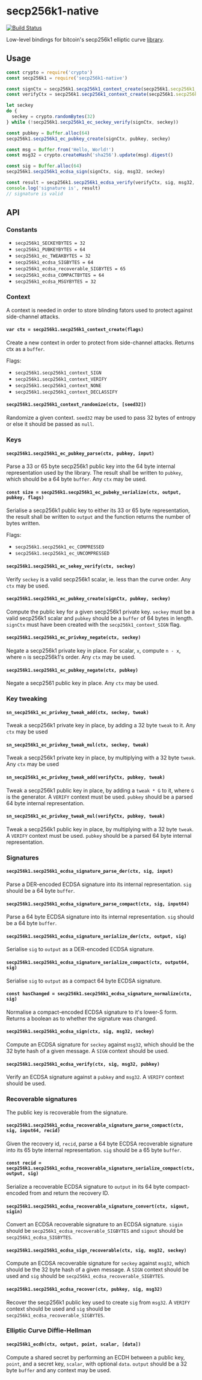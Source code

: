 # secp256k1-native
[![Build Status](https://travis-ci.org/chm-diederichs/secp256k1-native.svg?branch=master)](https://travis-ci.org/chm-diederichs/secp256k1-native)

Low-level bindings for bitcoin's secp256k1 elliptic curve [library](https://github.com/bitcoin-core/secp256k1).

## Usage
```js
const crypto = require('crypto')
const secp256k1 = require('secp256k1-native')

const signCtx = secp256k1.secp256k1_context_create(secp256k1.secp256k1_context_SIGN)
const verifyCtx = secp256k1.secp256k1_context_create(secp256k1.secp256k1_context_VERIFY)

let seckey
do {
  seckey = crypto.randomBytes(32)
} while (!secp256k1.secp256k1_ec_seckey_verify(signCtx, seckey))

const pubkey = Buffer.alloc(64)
secp256k1.secp256k1_ec_pubkey_create(signCtx, pubkey, seckey)

const msg = Buffer.from('Hello, World!')
const msg32 = crypto.createHash('sha256').update(msg).digest()

const sig = Buffer.alloc(64)
secp256k1.secp256k1_ecdsa_sign(signCtx, sig, msg32, seckey)

const result = secp256k1.secp256k1_ecdsa_verify(verifyCtx, sig, msg32, pubkey) ? 'valid' : 'invalid'
console.log('signature is', result)
// signature is valid
```

## API


### Constants

- `secp256k1_SECKEYBYTES = 32`
- `secp256k1_PUBKEYBYTES = 64`
- `secp256k1_ec_TWEAKBYTES = 32`
- `secp256k1_ecdsa_SIGBYTES = 64`
- `secp256k1_ecdsa_recoverable_SIGBYTES = 65`
- `secp256k1_ecdsa_COMPACTBYTES = 64`
- `secp256k1_ecdsa_MSGYBYTES = 32`


### Context


A context is needed in order to store blinding fators used to protect against side-channel attacks.


#### `var ctx = secp256k1.secp256k1_context_create(flags)`

Create a new context in order to protect from side-channel attacks. Returns ctx as a `buffer`.

Flags:
- `secp256k1.secp256k1_context_SIGN`
- `secp256k1.secp256k1_context_VERIFY`
- `secp256k1.secp256k1_context_NONE`
- `secp256k1.secp256k1_context_DECLASSIFY`


#### `secp256k1.secp256k1_context_randomize(ctx, [seed32])`

Randomize a given context. `seed32` may be used to pass 32 bytes of entropy or else it should be passed as `null`.


### Keys

#### `secp256k1.secp256k1_ec_pubkey_parse(ctx, pubkey, input)`

Parse a 33 or 65 byte secp256k1 public key into the 64 byte internal representation used by the library. The result shall be written to `pubkey`, which should be a 64 byte `buffer`. Any `ctx` may be used.


#### `const size = secp256k1.secp256k1_ec_pubeky_serialize(ctx, output, pubkey, flags)`

Serialise a secp256k1 public key to either its 33 or 65 byte representation, the result shall be written to `output` and the function returns the number of bytes written.

Flags:
- `secp256k1.secp256k1_ec_COMPRESSED`
- `secp256k1.secp256k1_ec_UNCOMPRESSED`


#### `secp256k1.secp256k1_ec_sekey_verify(ctx, seckey)`

Verify `seckey` is a valid secp256k1 scalar, ie. less than the curve order. Any `ctx` may be used.


#### `secp256k1.secp256k1_ec_pubkey_create(signCtx, pubkey, seckey)`

Compute the public key for a given secp256k1 private key. `seckey` must be a valid secp256k1 scalar and `pubkey` should be a `buffer` of 64 bytes in length. `signCtx` must have been created with the `secp256k1_context_SIGN` flag.


#### `secp256k1.secp256k1_ec_privkey_negate(ctx, seckey)`

Negate a secp256k1 private key in place. For scalar, `x`, compute `n - x`, where `n` is secp256k1's order. Any `ctx` may be used.


#### `secp256k1.secp256k1_ec_pubkey_negate(ctx, pubkey)`

Negate a secp2561 public key in place. Any `ctx` may be used.


### Key tweaking


#### `sn_secp256k1_ec_privkey_tweak_add(ctx, seckey, tweak)`

Tweak a secp256k1 private key in place, by adding a 32 byte `tweak` to it. Any `ctx` may be used


#### `sn_secp256k1_ec_privkey_tweak_mul(ctx, seckey, tweak)`

Tweak a secp256k1 private key in place, by multiplying with a 32 byte `tweak`. Any `ctx` may be used


#### `sn_secp256k1_ec_privkey_tweak_add(verifyCtx, pubkey, tweak)`

Tweak a secp256k1 public key in place, by adding a `tweak * G` to it, where `G` is the generator. A `VERIFY` context must be used. `pubkey` should be a parsed 64 byte internal representation.


#### `sn_secp256k1_ec_privkey_tweak_mul(verifyCtx, pubkey, tweak)`

Tweak a secp256k1 public key in place, by multiplying with a 32 byte `tweak`. A `VERIFY` context must be used. `pubkey` should be a parsed 64 byte internal representation.


### Signatures


#### `secp256k1.secp256k1_ecdsa_signature_parse_der(ctx, sig, input)`

Parse a DER-encoded ECDSA signature into its internal representation. `sig` should be a 64 byte `buffer`.


#### `secp256k1.secp256k1_ecdsa_signature_parse_compact(ctx, sig, input64)`

Parse a 64 byte ECDSA signature into its internal representation. `sig` should be a 64 byte `buffer`.


#### `secp256k1.secp256k1_ecdsa_signature_serialize_der(ctx, output, sig)`

Serialise `sig` to `output` as a DER-encoded ECDSA signature.


#### `secp256k1.secp256k1_ecdsa_signature_serialize_compact(ctx, output64, sig)`

Serialise `sig` to `output` as a compact 64 byte ECDSA signature.


#### `const hasChanged = secp256k1.secp256k1_ecdsa_signature_normalize(ctx, sig)`

Normalise a compact-encoded ECDSA signature to it's lower-S form. Returns a boolean as to whether the signature was changed.


#### `secp256k1.secp256k1_ecdsa_sign(ctx, sig, msg32, seckey)`

Compute an ECDSA signature for `seckey` against `msg32`, which should be the 32 byte hash of a given message. A `SIGN` context should be used.


#### `secp256k1.secp256k1_ecdsa_verify(ctx, sig, msg32, pubkey)`

Verify an ECDSA signature against a `pubkey` and `msg32`. A `VERIFY` context should be used.


### Recoverable signatures

The public key is recoverable from the signature.


#### `secp256k1.secp256k1_ecdsa_recoverable_signature_parse_compact(ctx, sig, input64, recid)`

Given the recovery id, `recid`, parse a 64 byte ECDSA recoverable signature into its 65 byte internal representation. `sig` should be a 65 byte `buffer`.


#### `const recid = secp256k1.secp256k1_ecdsa_recoverable_signature_serialize_compact(ctx, output, sig)`

Serialize a recoverable ECDSA signature to `output` in its 64 byte compact-encoded from and return the recovery ID.


#### `secp256k1.secp256k1_ecdsa_recoverable_signature_convert(ctx, sigout, sigin)`

Convert an ECDSA recoverable signature to an ECDSA signature. `sigin` should be `secp256k1_ecdsa_recoverable_SIGBYTES` and `sigout` should be `secp256k1_ecdsa_SIGBYTES`.


#### `secp256k1.secp256k1_ecdsa_sign_recoverable(ctx, sig, msg32, seckey)`

Compute an ECDSA recoverable signature for `seckey` against `msg32`, which should be the 32 byte hash of a given message. A `SIGN` context should be used and `sig` should be `secp256k1_ecdsa_recoverable_SIGBYTES`.


#### `secp256k1.secp256k1_ecdsa_recover(ctx, pubkey, sig, msg32)`

Recover the secp256k1 public key used to create `sig` from `msg32`. A `VERIFY` context should be used and `sig` should be `secp256k1_ecdsa_recoverable_SIGBYTES`.


### Elliptic Curve Diffie-Hellman


#### `secp256k1_ecdh(ctx, output, point, scalar, [data])`

Compute a shared secret by performing an ECDH between a public key, `point`, and a secret key, `scalar`, with optional `data`. `output` should be a 32 byte `buffer` and any context may be used. 
